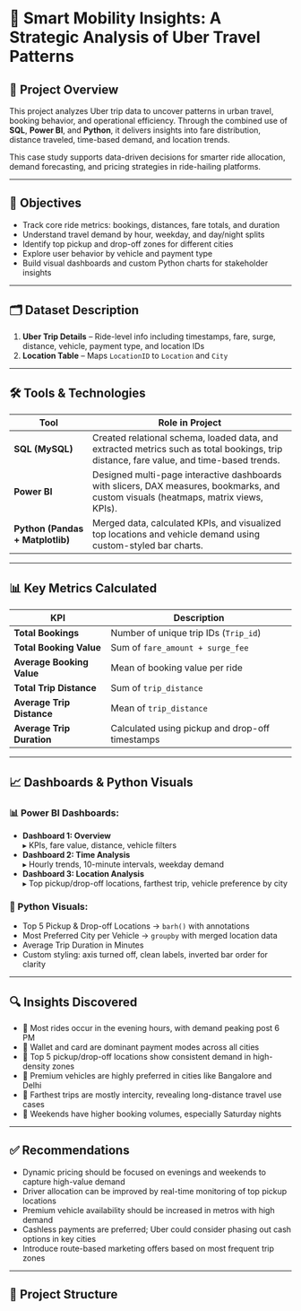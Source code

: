 # 🚗 Smart Mobility Insights: A Strategic Analysis of Uber Travel Patterns

## 📌 Project Overview

This project analyzes Uber trip data to uncover patterns in urban travel, booking behavior, and operational efficiency. Through the combined use of **SQL**, **Power BI**, and **Python**, it delivers insights into fare distribution, distance traveled, time-based demand, and location trends.

This case study supports data-driven decisions for smarter ride allocation, demand forecasting, and pricing strategies in ride-hailing platforms.

---

## 🎯 Objectives

- Track core ride metrics: bookings, distances, fare totals, and duration
- Understand travel demand by hour, weekday, and day/night splits
- Identify top pickup and drop-off zones for different cities
- Explore user behavior by vehicle and payment type
- Build visual dashboards and custom Python charts for stakeholder insights

---

## 🗂️ Dataset Description

1. **Uber Trip Details** – Ride-level info including timestamps, fare, surge, distance, vehicle, payment type, and location IDs  
2. **Location Table** – Maps `LocationID` to `Location` and `City`

---

## 🛠️ Tools & Technologies

| Tool        | Role in Project |
|-------------|------------------|
| **SQL (MySQL)** | Created relational schema, loaded data, and extracted metrics such as total bookings, trip distance, fare value, and time-based trends. |
| **Power BI** | Designed multi-page interactive dashboards with slicers, DAX measures, bookmarks, and custom visuals (heatmaps, matrix views, KPIs). |
| **Python (Pandas + Matplotlib)** | Merged data, calculated KPIs, and visualized top locations and vehicle demand using custom-styled bar charts. |

---

## 📊 Key Metrics Calculated

| KPI                         | Description |
|----------------------------|-------------|
| **Total Bookings**         | Number of unique trip IDs (`Trip_id`) |
| **Total Booking Value**    | Sum of `fare_amount + surge_fee` |
| **Average Booking Value**  | Mean of booking value per ride |
| **Total Trip Distance**    | Sum of `trip_distance` |
| **Average Trip Distance**  | Mean of `trip_distance` |
| **Average Trip Duration**  | Calculated using pickup and drop-off timestamps |

---

## 📈 Dashboards & Python Visuals

### 📊 Power BI Dashboards:
- **Dashboard 1: Overview**  
  ▸ KPIs, fare value, distance, vehicle filters  
- **Dashboard 2: Time Analysis**  
  ▸ Hourly trends, 10-minute intervals, weekday demand  
- **Dashboard 3: Location Analysis**  
  ▸ Top pickup/drop-off locations, farthest trip, vehicle preference by city

### 🐍 Python Visuals:
- Top 5 Pickup & Drop-off Locations → `barh()` with annotations  
- Most Preferred City per Vehicle → `groupby` with merged location data  
- Average Trip Duration in Minutes  
- Custom styling: axis turned off, clean labels, inverted bar order for clarity

---

## 🔍 Insights Discovered

- 🔹 Most rides occur in the evening hours, with demand peaking post 6 PM  
- 🔹 Wallet and card are dominant payment modes across all cities  
- 🔹 Top 5 pickup/drop-off locations show consistent demand in high-density zones  
- 🔹 Premium vehicles are highly preferred in cities like Bangalore and Delhi  
- 🔹 Farthest trips are mostly intercity, revealing long-distance travel use cases  
- 🔹 Weekends have higher booking volumes, especially Saturday nights

---

## ✅ Recommendations

- Dynamic pricing should be focused on evenings and weekends to capture high-value demand  
- Driver allocation can be improved by real-time monitoring of top pickup locations  
- Premium vehicle availability should be increased in metros with high demand  
- Cashless payments are preferred; Uber could consider phasing out cash options in key cities  
- Introduce route-based marketing offers based on most frequent trip zones

---

## 📁 Project Structure

